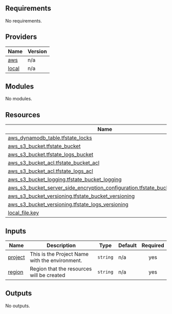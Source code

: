 <!-- BEGIN_TF_DOCS -->
## Requirements

No requirements.

## Providers

| Name | Version |
|------|---------|
| <a name="provider_aws"></a> [aws](#provider\_aws) | n/a |
| <a name="provider_local"></a> [local](#provider\_local) | n/a |

## Modules

No modules.

## Resources

| Name | Type |
|------|------|
| [aws_dynamodb_table.tfstate_locks](https://registry.terraform.io/providers/hashicorp/aws/latest/docs/resources/dynamodb_table) | resource |
| [aws_s3_bucket.tfstate_bucket](https://registry.terraform.io/providers/hashicorp/aws/latest/docs/resources/s3_bucket) | resource |
| [aws_s3_bucket.tfstate_logs_bucket](https://registry.terraform.io/providers/hashicorp/aws/latest/docs/resources/s3_bucket) | resource |
| [aws_s3_bucket_acl.tfstate_bucket_acl](https://registry.terraform.io/providers/hashicorp/aws/latest/docs/resources/s3_bucket_acl) | resource |
| [aws_s3_bucket_acl.tfstate_logs_acl](https://registry.terraform.io/providers/hashicorp/aws/latest/docs/resources/s3_bucket_acl) | resource |
| [aws_s3_bucket_logging.tfstate_bucket_logging](https://registry.terraform.io/providers/hashicorp/aws/latest/docs/resources/s3_bucket_logging) | resource |
| [aws_s3_bucket_server_side_encryption_configuration.tfstate_bucket_encryption](https://registry.terraform.io/providers/hashicorp/aws/latest/docs/resources/s3_bucket_server_side_encryption_configuration) | resource |
| [aws_s3_bucket_versioning.tfstate_bucket_versioning](https://registry.terraform.io/providers/hashicorp/aws/latest/docs/resources/s3_bucket_versioning) | resource |
| [aws_s3_bucket_versioning.tfstate_logs_versioning](https://registry.terraform.io/providers/hashicorp/aws/latest/docs/resources/s3_bucket_versioning) | resource |
| [local_file.key](https://registry.terraform.io/providers/hashicorp/local/latest/docs/resources/file) | resource |

## Inputs

| Name | Description | Type | Default | Required |
|------|-------------|------|---------|:--------:|
| <a name="input_project"></a> [project](#input\_project) | This is the Project Name with the environment. | `string` | n/a | yes |
| <a name="input_region"></a> [region](#input\_region) | Region that the resources will be created | `string` | n/a | yes |

## Outputs

No outputs.
<!-- END_TF_DOCS -->